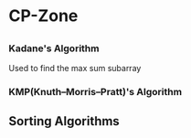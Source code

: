 # CP-Zone

## 

### Kadane's Algorithm
Used to find the max sum subarray

### KMP(Knuth–Morris–Pratt)'s  Algorithm


## Sorting Algorithms
